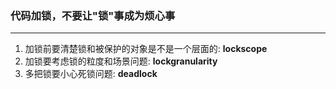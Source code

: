### 代码加锁，不要让"锁"事成为烦心事
---
1. 加锁前要清楚锁和被保护的对象是不是一个层面的: **lockscope**
2. 加锁要考虑锁的粒度和场景问题: **lockgranularity**
3. 多把锁要小心死锁问题:  **deadlock**
